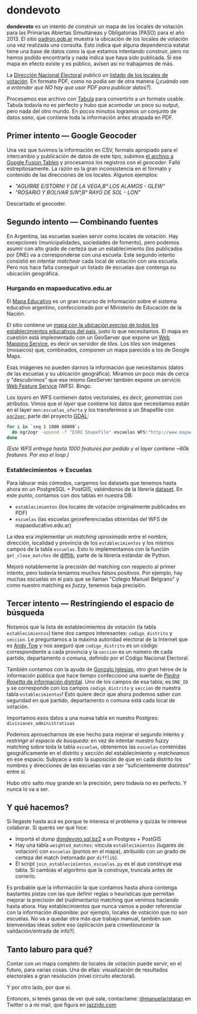 dondevoto
=========

**dondevoto** es un intento de construir un mapa de los locales de votación para las Primarias Abiertas Simultáneas y Obligatorias (PASO) para el año 2013. El sitio [padron.gob.ar](http://www.padron.gob.ar) muestra la ubicación de los locales de votación una vez realizada una consulta. Esto indica que alguna dependencia estatal tiene una base de datos como la que estamos intentando construir, pero no hemos podido encontrarla y nada indica que haya sido publicada. Si ese mapa en efecto existe y es público, avisen así no trabajamos de más.

La [Dirección Nacional Electoral](http://www.elecciones.gov.ar/default.htm) publicó un [listado de los locales de votación](http://www.elecciones.gov.ar/notificaciones/listado_establecimientos_PASO_2013.pdf). En formato PDF, como no podía ser de otra manera _(¿cuándo van a entender que NO hay que usar PDF para publicar datos?)_.

Procesamos ese archivo con [Tabula](http://tabula.nerdpower.org) para convertirlo a un formato usable. Tabula todavía no es perfecto y hubo que acomodar un poco su output, pero nada del otro mundo. En pocos minutos logramos un conjunto de datos _sano_, que contiene toda la información antes atrapada en PDF.

## Primer intento — Google Geocoder

Una vez que tuvimos la información en CSV, formato apropiado para el intercambio y publicación de datos de este tipo, subimos [el archivo a Google Fusion Tables](https://www.google.com/fusiontables/data?docid=1EJrlVnMDHN8tIeEIyFC4IpnJ8T1_VAmleWmA2nE#rows:id=1) y procesamos los registros con el _geocoder_. Falló estrepitosamente. La razón es la gran inconsistencia en el formato y contenido de las direcciones de los locales. Algunos ejemplos:

  - _"AGUIRRE E/STORNI Y DE LA  VEGA,B° LOS ALAMOS - GLEW"_
  - _"ROSARIO Y BOLIVAR S/N°,B° RAYO DE SOL - LON"_

Descartado el geocoder.

## Segundo intento — Combinando fuentes

En Argentina, las escuelas suelen servir como locales de votación. Hay excepciones (municipalidades, sociedades de fomento), pero podemos asumir con alto grado de certeza que un establecimiento (los publicados por DNE) va a corresponderse con una escuela. Este segundo intento consistió en intentar _matchear_ cada local de votación con una escuela. Pero nos hace falta conseguir un listado de escuelas que contenga su ubicación geográfica.

### Hurgando en mapaeducativo.edu.ar

El [Mapa Educativo](http://www.mapaeducativo.edu.ar) es un gran recurso de información sobre el sistema educativo argentino, confeccionado por el Ministerio de Educación de la Nación.

El sitio contiene un [mapa con la ubicación _precisa_ de todos los establecimientos educativos del país](http://www.mapaeducativo.edu.ar/mapserver/aen/educacion/localizar/index.php), justo lo que necesitamos. El mapa en cuestión está implementado con un GeoServer que expone un [Web Mapping Service](http://docs.geoserver.org/stable/en/user/services/wms/reference.html), es decir un servidor de _tiles_. Los _tiles_ son imágenes (mosaicos) que, combinados, componen un mapa parecido a los de Google Maps.

Esas imágenes no pueden darnos la información que necesitamos (datos de las escuelas y su ubicación geográfica). Miramos un poco más de cerca y "descubrimos" que ese mismo GeoServer también expone un servicio [Web Feature Service](http://docs.geoserver.org/latest/en/user/services/wfs/) (WFS). Bingo.

Los _layers_ en WFS contienen datos vectoriales, es decir, _geometrías_ con atributos. Vimos que el _layer_ que contiene los datos que necesitamos están en el layer `men:escuelas_oferta` y los transferimos a un Shapefile con [`ogr2ogr`](https://www.google.com.ar/search?q=ogr2ogr&oq=ogr2ogr&aqs=chrome.0.69i57j69i59l3j69i61l2.1638j0&sourceid=chrome&ie=UTF-8), parte del proyecto [GDAL](http://www.gdal.org/):

```bash
for i in `seq 1 1000 60000`;
  do ogr2ogr -append -f "ESRI Shapefile" escuelas WFS:"http://www.mapaeducativo.edu.ar/geoserver/ows?service=wfs&version=1.0.0&sortBy=gid&startIndex=$i" men:escuelas_oferta;
done
```

_(Este WFS entrega hasta 1000 features por pedido y el layer contiene ~60k features. Por eso el loop.)_

### Establecimientos → Escuelas

Para laburar más cómodos, cargamos los datasets que tenemos hasta ahora en un PostgreSQL + PostGIS, valiéndonos de la librería [dataset](http://github.com/pudo/dataset). En este punto, contamos con dos tablas en nuestra DB:

  - `establecimientos` (los locales de votación originalmente publicados en PDF)
  - `escuelas` (las escuelas georeferenciadas obtenidas del WFS de mapaeducativo.edu.ar)

La idea era implementar un _matching aproximado_ entre el nombre, dirección, localidad y provincia de los `establecimientos` y los mismos campos de la tabla `escuelas`. Esto lo implementamos con la función `get_close_matches` de [difflib](http://docs.python.org/library/difflib.html), parte de la librería estándar de Python.

Mejoró notablemente la precisión del matching con respecto al primer intento, pero todavía teníamos muchos falsos positivos. Por ejemplo, hay muchas escuelas en el país que se llaman "Colegio Manuel Belgrano" y como nuestro matching es _fuzzy_, tenemos baja precisión.

## Tercer intento — Restringiendo el espacio de búsqueda

Notamos que la lista de establecimientos de votación (la tabla `establecimientos`) tiene dos campos interesantes: `codigo_distrito` y `seccion`. Le preguntamos a la máxima autoridad electoral de la Internet que es [Andy Tow](https://twitter.com/andy_tow) y nos aseguró que `codigo_distrito` es un código correspondiente a cada provincia y la `seccion` es un número de cada partido, departamento o comuna, definido por el Código Nacional Electoral.

También contamos con la ayuda de [Gonzalo Iglesias](https://twitter.com/gonzaloiglesias), otro gran héroe de la información pública que hace tiempo confeccionó una suerte de [_Piedra Rosetta_ de información distrital](https://www.google.com/fusiontables/DataSource?docid=1020i2cUGopm4LepAPtFFG9EgsFDIfRNWTQ44oOg). Uno de los campos de esa tabla, es `DNE_ID` y se corresponde con los campos `codigo_distrito` y `seccion` de nuestra tabla `establecimientos`! Esto quiere decir que ahora podemos saber con seguridad en qué partido, departamento o comuna está cada local de votación.

Importamos esos datos a una nueva tabla en nuestro Postgres: `divisiones_administrativas`

Podemos aprovecharnos de ese hecho para mejorar el segundo intento y _restringir el espacio de búsqueda_: en vez de intentar nuestro fuzzy matching sobre toda la tabla `escuelas`, obtenemos las `escuelas` contenidas geográficamente en el distrito y sección del establecimiento y _matcheamos_ en ese espacio. Subyace a esto la suposición de que en cada distrito los nombres y direcciones de las escuelas van a ser "suficientemente distintos" entre sí.

Hubo otro salto muy grande en la precisión, pero todavía no es perfecto. Y nunca lo va a ser.

## Y qué hacemos?

Si llegaste hasta acá es porque te interesa el problema y quizás te interese colaborar. Si querés ver qué hice:

  - Importá el dump [dondevoto.sql.bz2](http://dump.jazzido.com/dondevoto.sql.bz2) a un Postgres + PostGIS
  - Hay una tabla `weighted_matches`: vincula `establecimientos` (lugares de votacion) con `escuelas` (puntos en el mapa), atribuído con un grado de certeza del match (retornado por `difflib`).
  - El script `join_establecimientos_escuelas.py` es el que construye esa tabla. Si cambiás el algoritmo que la construye, truncala antes de correrlo.

Es probable que la información la que contamos hasta ahora contenga bastantes pistas con las que definir reglas o heurísticas que permitan mejorar la precisión del (rudimentario) matching que venimos haciendo hasta ahora. Hay establecimientos que nunca vamos a poder referenciar con la información disponible: por ejemplo, locales de votación que _no_ son escuelas. No va a quedar otra más que trabajo manual, también son bienvenidas ideas sobre eso (aplicación para _crowdsourcear_ la validación/entrada de info?).

## Tanto laburo para qué?

Contar con un mapa completo de locales de votación puede servir, en el futuro, para varias cosas. Una de ellas: visualización de resultados electorales a gran resolución (nivel circuito electoral).

Y por otro lado, por que sí.

Entonces, si tenés ganas de ver qué sale, contactame: [@manuelaristaran](http://twitter.com/manuelaristaran) en Twitter o a mi mail, que figura en [jazzido.com](http://jazzido.com)
